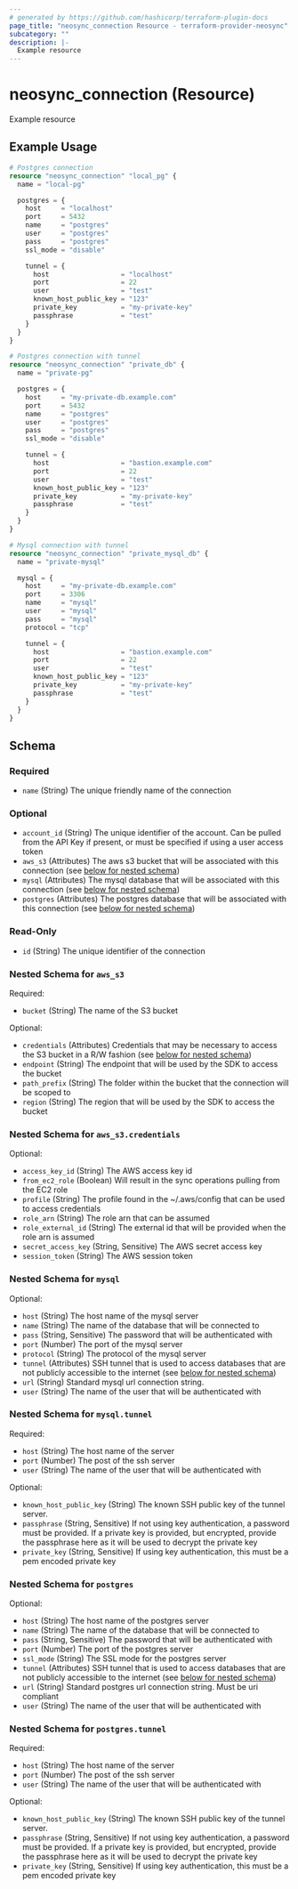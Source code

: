 ```yaml
---
# generated by https://github.com/hashicorp/terraform-plugin-docs
page_title: "neosync_connection Resource - terraform-provider-neosync"
subcategory: ""
description: |-
  Example resource
---
```


# neosync_connection (Resource)

Example resource

## Example Usage

```terraform
# Postgres connection
resource "neosync_connection" "local_pg" {
  name = "local-pg"

  postgres = {
    host     = "localhost"
    port     = 5432
    name     = "postgres"
    user     = "postgres"
    pass     = "postgres"
    ssl_mode = "disable"

    tunnel = {
      host                  = "localhost"
      port                  = 22
      user                  = "test"
      known_host_public_key = "123"
      private_key           = "my-private-key"
      passphrase            = "test"
    }
  }
}

# Postgres connection with tunnel
resource "neosync_connection" "private_db" {
  name = "private-pg"

  postgres = {
    host     = "my-private-db.example.com"
    port     = 5432
    name     = "postgres"
    user     = "postgres"
    pass     = "postgres"
    ssl_mode = "disable"

    tunnel = {
      host                  = "bastion.example.com"
      port                  = 22
      user                  = "test"
      known_host_public_key = "123"
      private_key           = "my-private-key"
      passphrase            = "test"
    }
  }
}

# Mysql connection with tunnel
resource "neosync_connection" "private_mysql_db" {
  name = "private-mysql"

  mysql = {
    host     = "my-private-db.example.com"
    port     = 3306
    name     = "mysql"
    user     = "mysql"
    pass     = "mysql"
    protocol = "tcp"

    tunnel = {
      host                  = "bastion.example.com"
      port                  = 22
      user                  = "test"
      known_host_public_key = "123"
      private_key           = "my-private-key"
      passphrase            = "test"
    }
  }
}
```

<!-- schema generated by tfplugindocs -->
## Schema

### Required

- `name` (String) The unique friendly name of the connection

### Optional

- `account_id` (String) The unique identifier of the account. Can be pulled from the API Key if present, or must be specified if using a user access token
- `aws_s3` (Attributes) The aws s3 bucket that will be associated with this connection (see [below for nested schema](#nestedatt--aws_s3))
- `mysql` (Attributes) The mysql database that will be associated with this connection (see [below for nested schema](#nestedatt--mysql))
- `postgres` (Attributes) The postgres database that will be associated with this connection (see [below for nested schema](#nestedatt--postgres))

### Read-Only

- `id` (String) The unique identifier of the connection

<a id="nestedatt--aws_s3"></a>
### Nested Schema for `aws_s3`

Required:

- `bucket` (String) The name of the S3 bucket

Optional:

- `credentials` (Attributes) Credentials that may be necessary to access the S3 bucket in a R/W fashion (see [below for nested schema](#nestedatt--aws_s3--credentials))
- `endpoint` (String) The endpoint that will be used by the SDK to access the bucket
- `path_prefix` (String) The folder within the bucket that the connection will be scoped to
- `region` (String) The region that will be used by the SDK to access the bucket

<a id="nestedatt--aws_s3--credentials"></a>
### Nested Schema for `aws_s3.credentials`

Optional:

- `access_key_id` (String) The AWS access key id
- `from_ec2_role` (Boolean) Will result in the sync operations pulling from the EC2 role
- `profile` (String) The profile found in the ~/.aws/config that can be used to access credentials
- `role_arn` (String) The role arn that can be assumed
- `role_external_id` (String) The external id that will be provided when the role arn is assumed
- `secret_access_key` (String, Sensitive) The AWS secret access key
- `session_token` (String) The AWS session token



<a id="nestedatt--mysql"></a>
### Nested Schema for `mysql`

Optional:

- `host` (String) The host name of the mysql server
- `name` (String) The name of the database that will be connected to
- `pass` (String, Sensitive) The password that will be authenticated with
- `port` (Number) The port of the mysql server
- `protocol` (String) The protocol of the mysql server
- `tunnel` (Attributes) SSH tunnel that is used to access databases that are not publicly accessible to the internet (see [below for nested schema](#nestedatt--mysql--tunnel))
- `url` (String) Standard mysql url connection string.
- `user` (String) The name of the user that will be authenticated with

<a id="nestedatt--mysql--tunnel"></a>
### Nested Schema for `mysql.tunnel`

Required:

- `host` (String) The host name of the server
- `port` (Number) The post of the ssh server
- `user` (String) The name of the user that will be authenticated with

Optional:

- `known_host_public_key` (String) The known SSH public key of the tunnel server.
- `passphrase` (String, Sensitive) If not using key authentication, a password must be provided. If a private key is provided, but encrypted, provide the passphrase here as it will be used to decrypt the private key
- `private_key` (String, Sensitive) If using key authentication, this must be a pem encoded private key



<a id="nestedatt--postgres"></a>
### Nested Schema for `postgres`

Optional:

- `host` (String) The host name of the postgres server
- `name` (String) The name of the database that will be connected to
- `pass` (String, Sensitive) The password that will be authenticated with
- `port` (Number) The port of the postgres server
- `ssl_mode` (String) The SSL mode for the postgres server
- `tunnel` (Attributes) SSH tunnel that is used to access databases that are not publicly accessible to the internet (see [below for nested schema](#nestedatt--postgres--tunnel))
- `url` (String) Standard postgres url connection string. Must be uri compliant
- `user` (String) The name of the user that will be authenticated with

<a id="nestedatt--postgres--tunnel"></a>
### Nested Schema for `postgres.tunnel`

Required:

- `host` (String) The host name of the server
- `port` (Number) The post of the ssh server
- `user` (String) The name of the user that will be authenticated with

Optional:

- `known_host_public_key` (String) The known SSH public key of the tunnel server.
- `passphrase` (String, Sensitive) If not using key authentication, a password must be provided. If a private key is provided, but encrypted, provide the passphrase here as it will be used to decrypt the private key
- `private_key` (String, Sensitive) If using key authentication, this must be a pem encoded private key
